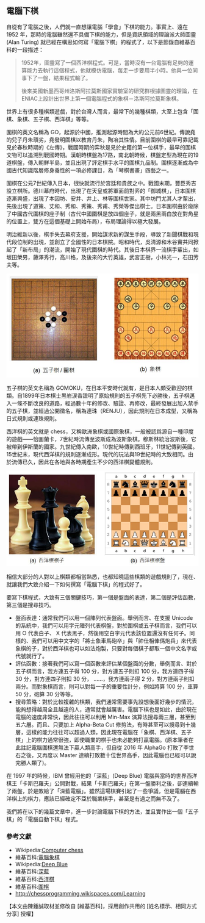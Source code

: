 ## 電腦下棋

自從有了電腦之後，人們就一直想讓電腦「學會」下棋的能力。事實上、遠在 1952 年，那時的電腦雖然還不具備下棋的能力，但是資訊領域的理論派大師圖靈 (Alan Turing) 就已經在構思如何寫「電腦下棋」的程式了，以下是節錄自維基百科的一段描述：

> 1952年，圖靈寫了一個西洋棋程式。可是，當時沒有一台電腦有足夠的運算能力去執行這個程式，他就模仿電腦，每走一步要用半小時。他與一位同事下了一盤，結果程式輸了。
> 
> 後來美國新墨西哥州洛斯阿拉莫斯國家實驗室的研究群根據圖靈的理論，在ENIAC上設計出世界上第一個電腦程式的象棋－洛斯阿拉莫斯象棋。

世界上有很多種棋類遊戲，對於台灣人而言，最常下的幾種棋類，大至上包含「圍棋、象棋、五子棋、西洋棋」等等。

圍棋的英文名稱為 GO，起源於中國，推測起源時間為大約公元前6世紀。傳說堯的兒子丹朱頑劣，堯發明圍棋以教育丹朱，陶冶其性情。目前圍棋的最早可靠記載見於春秋時期的《左傳》，戰國時期的弈秋是見於史籍的第一位棋手，最早的圍棋文物可以追溯到戰國時期。漢朝時棋盤為17路，南北朝時候，棋盤定型為現在的19道棋盤，傳入朝鮮半島，並且出現了評定棋手水平的圍棋九品制。圍棋逐漸成為中國古代知識階層修身養性的一項必修課目，為「琴棋書畫」四藝之一。

圍棋在公元7世紀傳入日本，很快就流行於宮廷和貴族之中。戰國末期，豐臣秀吉設立棋所。德川幕府時代，出現了在天皇或將軍面前對弈的「御城棋」，日本圍棋逐漸興盛，出現了本因坊、安井、井上、林等圍棋世家。其中坊門尤其人才輩出，先後出現了道策、丈和、秀和、秀策、秀甫、秀榮等傑出棋士。日本圍棋由於廢除了中國古代圍棋的座子制（古代中國圍棋是放四個座子，就是兩黑兩白放在對角星的位置上，雙方在這個基礎上開始布局），布局理論得以極大發展。

明治維新以後，棋手失去幕府支援，開始謀求新的謀生手段，導致了新聞棋戰和現代段位制的出現，並創立了全國性的日本棋院。昭和時代，吳清源和木谷實共同掀起了「新布局」的潮流，開始了現代圍棋的時代。其後日本棋界一流棋手輩出，如坂田榮男，藤澤秀行，高川格，及後來的大竹英雄，武宮正樹，小林光一，石田芳夫等。

![](../img/ChineseChess.jpg)

五子棋的英文名稱為 GOMOKU，在日本平安時代就有，是日本人頗受歡迎的棋類。自1899年日本棋士黒岩涙香證明了原始規則的五子棋先下必勝後，五子棋邁入一條不斷改良的道路，經過數十年的修改、驗證、再修改，最終發展出加入禁手的五子棋，並經過公開徵名，稱為連珠（RENJU），因此規則在日本成型，又稱為日式規則或連珠規則。

西洋棋的英文就是 chess，又稱歐洲象棋或國際象棋，一般被認爲源自一種印度的遊戲——恰圖蘭卡，7世紀時流傳至波斯成為波斯象棋。穆斯林統治波斯後，它被帶到伊斯蘭的國家。九世紀傳入南歐，10世紀時傳到西班牙，11世紀傳到英國。15世紀末，現代西洋棋的規則逐漸成形。現代的玩法與19世紀時的大致相同。由於流傳已久，因此在各地與各時期產生不少的西洋棋變體規則。

![](../img/EuropeanChess.jpg)

相信大部分的人對以上棋類都相當熟悉，也都知曉這些棋類的遊戲規則了，現在、就讓我們大致介紹一下如何撰寫「電腦下棋」的程式好了。

要寫下棋程式，大致有三個關鍵技巧，第一個是盤面的表達，第二個是評估函數，第三個是搜尋技巧。

* 盤面表達：通常我們可以用一個陣列代表盤面。舉例而言、在支援 Unicode 的系統中，我們可以用字元陣列代表棋盤，對於圍棋或五子棋而言，我們可以用 O 代表白子、 X 代表黑子，然後用空白字元代表該位置還沒有任何子。同樣的、我們可以用中文字的「將士象車馬砲卒」與「帥仕相俥傌炮兵」來代表象棋的子，對於西洋棋也可以如法炮製，只要對每個棋子都取一個中文名字或代號就行了。
* 評估函數：接著我們可以寫一個函數來評估某個盤面的分數，舉例而言、對於五子棋而言，我方連五子得 100 分，對方連五子則扣 100 分，我方連四子得 30 分，對方連四子則扣 30 分， ......，我方連兩子得 2 分，對方連兩子則扣兩分。而對象棋而言，則可以對每一子的重要性計分，例如將算 100 分，車算 50 分，砲算 30 分等等。
* 搜尋策略：對於比較複雜的棋類，我們通常需要事先設想後面好幾步的情況，能夠想得越周全且越遠的人，通常就會越厲害。電腦下棋也是如此，由於現在電腦的速度非常快，因此往往可以利用 Min-Max 演算法搜尋兩三層，甚至到五六層。而且、只要加上 Alpha-Beta Cut 修剪法，有時甚至可以搜尋到十幾層，這樣的能力往往可以超過人類，因此現在電腦在「象棋、西洋棋、五子棋」上的棋力通常很強，即使職業的棋手也未必能夠打贏電腦。(原本筆者在此註記電腦圍棋還無法下贏人類高手，但自從 2016 年 AlphaGo 打敗了李世石之後，又再度以 Master 連續打敗數十位世界高手，因此電腦也已經可以說完勝人類了)。

在 1997 年的時候，IBM 曾經用他的「深藍」(Deep Blue) 電腦與當時的世界西洋棋王「卡斯巴羅夫」公開對戰，結果「卡斯巴羅夫」在第一盤勝利之後，卻連續輸了兩盤，於是敗給了「深藍電腦」。雖然這場棋賽引起了一些爭議，但是電腦在西洋棋上的棋力，應該已經確定不亞於職業棋手，甚至是有過之而無不及了。

我們將在以下的幾篇文章中，進一步討論電腦下棋的方法，並且實作出一個「五子棋」的「電腦自動下棋」程式。


### 參考文獻
* Wikipedia:[Computer chess](http://en.wikipedia.org/wiki/Computer_chess)
* 維基百科:[電腦象棋](http://zh.wikipedia.org/wiki/%E7%94%B5%E8%84%91%E8%B1%A1%E6%A3%8B)
* Wikipedia:[Deep Blue]
* 維基百科:[深藍]
* 維基百科:[西洋棋](http://zh.wikipedia.org/wiki/%E5%9C%8B%E9%9A%9B%E8%B1%A1%E6%A3%8B)
* 維基百科:[圍棋](http://zh.wikipedia.org/zh-tw/%E5%9B%B4%E6%A3%8B)
* <http://chessprogramming.wikispaces.com/Learning>

[Deep Blue]:http://en.wikipedia.org/wiki/Deep_Blue_(chess_computer)
[深藍]:http://zh.wikipedia.org/wiki/%E6%B7%B1%E8%97%8D_(%E9%9B%BB%E8%85%A6)


【本文由陳鍾誠取材並修改自 [維基百科]，採用創作共用的 [姓名標示、相同方式分享] 授權】

